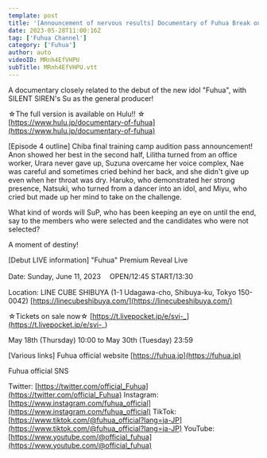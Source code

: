 ```yaml
---
template: post
title: '[Announcement of nervous results] Documentary of Fuhua Break out of your shell! Debut Moment 4 ~Digest Movie~'
date: 2023-05-28T11:00:16Z
tag: ['Fuhua Channel']
category: ['Fuhua']
author: auto 
videoID: MRnh4EfVHPU
subTitle: MRnh4EfVHPU.vtt
---
```

A documentary closely related to the debut of the new idol "Fuhua", with SILENT SIREN's Su as the general producer!

 ☆The full version is available on Hulu!! ☆ [https://www.hulu.jp/documentary-of-fuhua](https://www.hulu.jp/documentary-of-fuhua)

[Episode 4 outline]
Chiba final training camp audition pass announcement! Anon showed her best in the second half, Lilitha turned from an office worker, Urara never gave up, Suzuna overcame her voice complex, Nae was careful and sometimes cried behind her back, and she didn't give up even when her throat was dry. Haruko, who demonstrated her strong presence, Natsuki, who turned from a dancer into an idol, and Miyu, who cried but made up her mind to take on the challenge.

What kind of words will SuP, who has been keeping an eye on until the end, say to the members who were selected and the candidates who were not selected?

A moment of destiny!

[Debut LIVE information]
"Fuhua" Premium Reveal Live

Date: Sunday, June 11, 2023　
OPEN/12:45 START/13:30

Location: LINE CUBE SHIBUYA (1-1 Udagawa-cho, Shibuya-ku, Tokyo 150-0042)
[https://linecubeshibuya.com/](https://linecubeshibuya.com/)

☆Tickets on sale now☆ [https://t.livepocket.jp/e/svi-_](https://t.livepocket.jp/e/svi-_)

May 18th (Thursday) 10:00 to May 30th (Tuesday) 23:59

[Various links] Fuhua official website [https://fuhua.jp](https://fuhua.jp)

Fuhua official SNS

Twitter: [https://twitter.com/official_Fuhua](https://twitter.com/official_Fuhua)
Instagram: [https://www.instagram.com/fuhua_official](https://www.instagram.com/fuhua_official)
TikTok: [https://www.tiktok.com/@fuhua_official?lang=ja-JP](https://www.tiktok.com/@fuhua_official?lang=ja-JP)
YouTube: [https://www.youtube.com/@official_fuhua](https://www.youtube.com/@official_fuhua)

